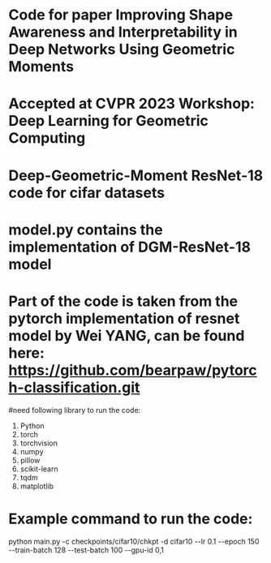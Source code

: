 # Code for paper Improving Shape Awareness and Interpretability in Deep Networks Using Geometric Moments
# Accepted at CVPR 2023 Workshop: Deep Learning for Geometric Computing

# Deep-Geometric-Moment ResNet-18 code for cifar datasets
# model.py contains the implementation of DGM-ResNet-18 model

# Part of the code is taken from the pytorch implementation of resnet model by Wei YANG, can be found here: https://github.com/bearpaw/pytorch-classification.git



#need following library to run the code:
1) Python
2) torch
3) torchvision
4) numpy
5) pillow
6) scikit-learn
7) tqdm
8) matplotlib

# Example command to run the code:

python main.py -c checkpoints/cifar10/chkpt -d cifar10 --lr 0.1 --epoch 150 --train-batch 128 --test-batch 100 --gpu-id 0,1
